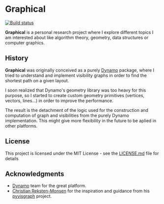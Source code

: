 ﻿# Graphical 
 
 [![Build status](https://ci.appveyor.com/api/projects/status/8j96lm7aucye9d87/branch/master?svg=true)](https://ci.appveyor.com/project/alvpickmans/graphical/branch/master)

**Graphical** is a personal research project where I explore different topics I am interested about like algorithm theory, geometry, data structures or computer graphics.


## History

**Graphical** was originally conceived as a purely [Dynamo](https://github.com/DynamoDS) package, where I tried to understand and implement visibility graphs in order to find the shortest path on a given layout.

I soon realized that Dynamo's geometry library was too heavy for this purpose, so I started to create custom geometry primitives (vertices, vectors, lines...) in order to improve the performance. 

The result is the detachment of the logic used for the construction and computation of graph and visibilities from the purely Dynamo implementation. This might give more flexibility in the future to be aplied in other platforms.

## License

This project is licensed under the MIT License - see the [LICENSE.md](LICENSE.md) file for details

## Acknowledgments

* [Dynamo](https://github.com/DynamoDS) team for the great platform.
* [Christian Reksten-Monsen](https://github.com/TaipanRex) for the inspiration and guidance from his [pyvisgraph](https://github.com/TaipanRex/pyvisgraph) project.


